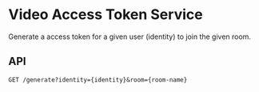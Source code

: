 Video Access Token Service
==========================
Generate a access token for a given user (identity) to join the given room.

## API
`GET /generate?identity={identity}&room={room-name}`
